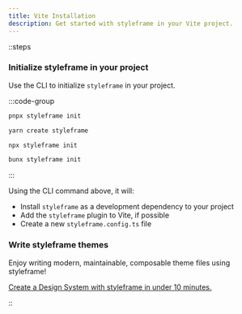 ```yaml
---
title: Vite Installation
description: Get started with styleframe in your Vite project.
---
```


::steps

### Initialize styleframe in your project

Use the CLI to initialize `styleframe` in your project.

:::code-group

```bash [pnpm]
pnpx styleframe init
```

```bash [yarn]
yarn create styleframe
```

```bash [npm]
npx styleframe init
```

```bash [bun]
bunx styleframe init
```

:::

Using the CLI command above, it will:

- Install `styleframe` as a development dependency to your project
- Add the `styleframe` plugin to Vite, if possible
- Create a new `styleframe.config.ts` file

### Write styleframe themes

Enjoy writing modern, maintainable, composable theme files using styleframe!

[Create a Design System with styleframe in under 10 minutes.](/docs/resources/guides/create-design-system-in-under-10-minutes)

::
